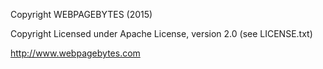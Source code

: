 Copyright WEBPAGEBYTES (2015)

Copyright
Licensed under Apache License, version 2.0 (see LICENSE.txt)

http://www.webpagebytes.com